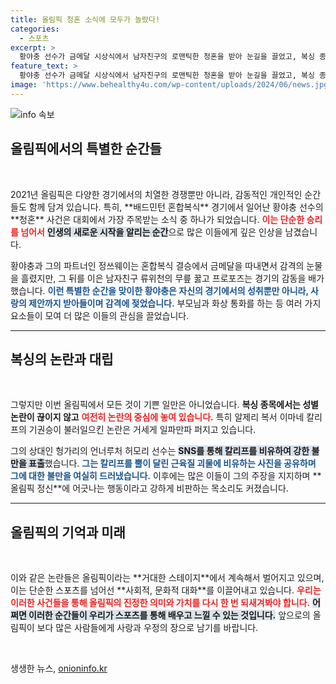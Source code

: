 ```yaml
---
title: 올림픽 청혼 소식에 모두가 놀랐다!
categories:
  - 스포츠
excerpt: >
  황야충 선수가 금메달 시상식에서 남자친구의 로맨틱한 청혼을 받아 눈길을 끌었고, 복싱 종목에서는 출전 논란이 일파만파로 번지고 있습니다. 올림픽의 드라마는 계속됩니다!
feature_text: >
  황야충 선수가 금메달 시상식에서 남자친구의 로맨틱한 청혼을 받아 눈길을 끌었고, 복싱 종목에서는 출전 논란이 일파만파로 번지고 있습니다. 올림픽의 드라마는 계속됩니다!
image: 'https://www.behealthy4u.com/wp-content/uploads/2024/06/news.jpg'
---
```


<p><img src="https://www.behealthy4u.com/wp-content/uploads/2024/06/news.jpg" alt="info 속보" /></p>

<h2 data-ke-size="size26">올림픽에서의 특별한 순간들</h2>

<p data-ke-size="size16">&nbsp;</p>

<p data-ke-size="size16">2021년 올림픽은 다양한 경기에서의 치열한 경쟁뿐만 아니라, 감동적인 개인적인 순간들도 함께 담겨 있습니다. 특히, **배드민턴 혼합복식** 경기에서 일어난 황야충 선수의 **청혼** 사건은 대회에서 가장 주목받는 소식 중 하나가 되었습니다. <b><span style="color: #ee2323;">이는 단순한 승리를 넘어서</span></b> <b><span style="background-color: #21538527;">인생의 새로운 시작을 알리는 순간</span></b>으로 많은 이들에게 깊은 인상을 남겼습니다. </p>

<p data-ke-size="size16">황야충과 그의 파트너인 정쓰웨이는 혼합복식 결승에서 금메달을 따내면서 감격의 눈물을 흘렸지만, 그 뒤를 이은 남자친구 류위천의 무릎 꿇고 프로포즈는 경기의 감동을 배가했습니다. <b><span style="color: #1a5490;">이런 특별한 순간을 맞이한 황야충은 자신의 경기에서의 성취뿐만 아니라, 사랑의 제안까지 받아들이며 감격에 젖었습니다.</span></b> 부모님과 화상 통화를 하는 등 여러 가지 요소들이 모여 더 많은 이들의 관심을 끌었습니다. </p>

<hr>

<h2 data-ke-size="size26">복싱의 논란과 대립</h2>

<p data-ke-size="size16">&nbsp;</p>

<p data-ke-size="size16">그렇지만 이번 올림픽에서 모든 것이 기쁜 일만은 아니었습니다. <b>복싱 종목에서는 성별 논란이 끊이지 않고</b> <b><span style="color: #ee2323;">여전히 논란의 중심에 놓여 있습니다.</span></b> 특히 알제리 복서 이마네 칼리프의 기권승이 불러일으킨 논란은 거세게 일파만파 퍼지고 있습니다. </p>

<p data-ke-size="size16">그의 상대인 헝가리의 언너루처 허모리 선수는 <b><span style="background-color: #21538527;">SNS를 통해 칼리프를 비유하여 강한 불만을 표출</span></b>했습니다. <b><span style="color: #1a5490;">그는 칼리프를 뿔이 달린 근육질 괴물에 비유하는 사진을 공유하며 그에 대한 불만을 여실히 드러냈습니다.</span></b> 이후에는 많은 이들이 그의 주장을 지지하며 **올림픽 정신**에 어긋나는 행동이라고 강하게 비판하는 목소리도 커졌습니다. </p>

<hr>

<h2 data-ke-size="size26">올림픽의 기억과 미래</h2>

<p data-ke-size="size16">&nbsp;</p>

<p data-ke-size="size16">이와 같은 논란들은 올림픽이라는 **거대한 스테이지**에서 계속해서 벌어지고 있으며, 이는 단순한 스포츠를 넘어선 **사회적, 문화적 대화**를 이끌어내고 있습니다. <b><span style="color: #ee2323;">우리는 이러한 사건들을 통해 올림픽의 진정한 의미와 가치를 다시 한 번 되새겨봐야 합니다.</span></b> <b><span style="background-color: #21538527;">어쩌면 이러한 순간들이 우리가 스포츠를 통해 배우고 느낄 수 있는 것입니다.</span></b> 앞으로의 올림픽이 보다 많은 사람들에게 사랑과 우정의 장으로 남기를 바랍니다.</p>

<p data-ke-size="size16">&nbsp;</p>
생생한 뉴스, <a href="https://onioninfo.kr" rel="dofollow">onioninfo.kr</a>


